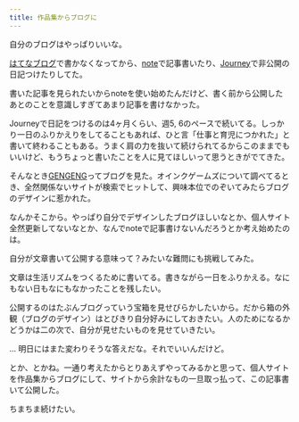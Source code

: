 ```yaml
---
title: 作品集からブログに
---
```


<article class="article">
  <p>自分のブログはやっぱりいいな。</p>
  <p><a href="https://namikuguri.hatenablog.com/">はてなブログ</a>で書かなくなってから、<a href="https://note.com/namikuguri">note</a>で記事書いたり、<a href="https://journey.cloud/">Journey</a>で非公開の日記つけたりしてた。</p>
  <p>書いた記事を見られたいからnoteを使い始めたんだけど、書く前から公開したあとのことを意識しすぎてあまり記事を書けなかった。</p>
  <p>Journeyで日記をつけるのは4ヶ月くらい、週5, 6のペースで続いてる。しっかり一日のふりかえりをしてることもあれば、ひと言「仕事と育児につかれた」と書いて終わることもある。うまく肩の力を抜いて続けられてるからこのままでもいいけど、もうちょっと書いたことを人に見てほしいって思うときがでてきた。</p>
  <p>そんなとき<a href="https://gengeng.net/">GENGENG</a>ってブログを見た。オインクゲームズについて調べてるとき、全然関係ないサイトが検索でヒットして、興味本位でのぞいてみたらブログのデザインに惹かれた。</p>
  <p>なんかそこから。やっぱり自分でデザインしたブログほしいなとか、個人サイト全然更新してないなとか、なんでnoteで記事書けないんだろうとか考え始めたのは。</p>
  <p>自分が文章書いて公開する意味って？みたいな難問にも挑戦してみた。</p>
  <p>文章は生活リズムをつくるために書いてる。書きながら一日をふりかえる。なにもない日もなにもなかったことを残したい。</p>
  <p>公開するのはたぶんブログっていう宝箱を見せびらかしたいから。だから箱の外観（ブログのデザイン）はとびきり自分好みにしておきたい。人のためになるかどうかは二の次で、自分が見せたいものを見せていきたい。</p>
  <p>... 明日にはまた変わりそうな答えだな。それでいいんだけど。</p>
  <p>とか、とかね。一通り考えたからとりあえずやってみるかと思って、個人サイトを作品集からブログにして、サイトから余計なもの一旦取っ払って、この記事書いて公開した。</p>
  <p>ちまちま続けたい。</p>
</article>
